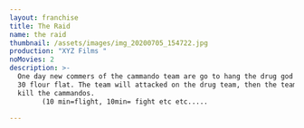 ```yaml
---
layout: franchise
title: The Raid
name: the raid
thumbnail: /assets/images/img_20200705_154722.jpg
production: "XYZ Films "
noMovies: 2
description: >-
  One day new commers of the cammando team are go to hang the drug god and his
  30 flour flat. The team will attacked on the drug team, then the team will
  kill the cammandos. 
        (10 min=flight, 10min= fight etc etc..... 
                                                                                -Author )
---
```

